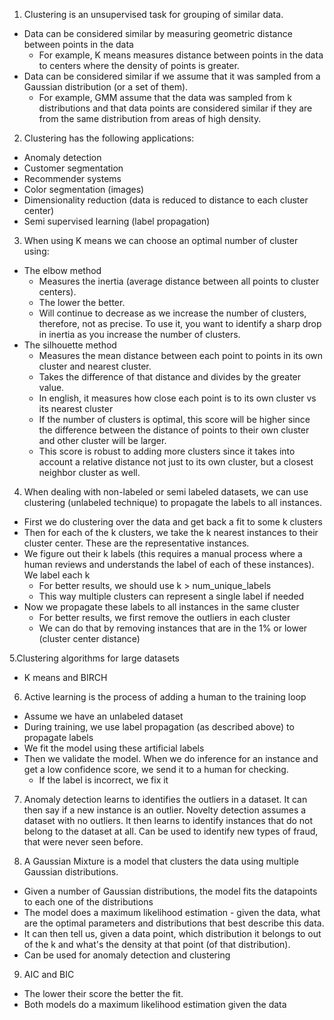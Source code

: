 1. Clustering is an unsupervised task for grouping of similar data.
  - Data can be considered similar by measuring geometric distance between points in the data
    * For example, K means measures distance between points in the data to centers where the density
      of points is greater.
  - Data can be considered similar if we assume that it was sampled from a Gaussian distribution (or a set of them).
    * For example, GMM assume that the data was sampled from k distributions and that data points are considered
      similar if they are from the same distribution from areas of high density.

2. Clustering has the following applications:
  - Anomaly detection
  - Customer segmentation
  - Recommender systems
  - Color segmentation (images)
  - Dimensionality reduction (data is reduced to distance to each cluster center)
  - Semi supervised learning (label propagation)

3. When using K means we can choose an optimal number of cluster using:
  - The elbow method
    * Measures the inertia (average distance between all points to cluster centers).
    * The lower the better.
    * Will continue to decrease as we increase the number of clusters, therefore, not as precise. To use it,
      you want to identify a sharp drop in inertia as you increase the number of clusters.
  - The silhouette method
    * Measures the mean distance between each point to points in its own cluster and nearest cluster.
    * Takes the difference of that distance and divides by the greater value.
    * In english, it measures how close each point is to its own cluster vs its nearest cluster
    * If the number of clusters is optimal, this score will be higher since the difference between the distance
      of points to their own cluster and other cluster will be larger.
    * This score is robust to adding more clusters since it takes into account a relative distance not just to its
      own cluster, but a closest neighbor cluster as well.

4. When dealing with non-labeled or semi labeled datasets, we can use clustering (unlabeled technique) to propagate
  the labels to all instances.
  - First we do clustering over the data and get back a fit to some k clusters
  - Then for each of the k clusters, we take the k nearest instances to their cluster center. These are the 
    representative instances.
  - We figure out their k labels (this requires a manual process where a human reviews and understands the label
    of each of these instances). We label each k 
    * For better results, we should use k > num_unique_labels
    * This way multiple clusters can represent a single label if needed
  - Now we propagate these labels to all instances in the same cluster
    * For better results, we first remove the outliers in each cluster
    * We can do that by removing instances that are in the 1% or lower (cluster center distance)

5.Clustering algorithms for large datasets
  - K means and BIRCH

6. Active learning is the process of adding a human to the training loop
  - Assume we have an unlabeled dataset
  - During training, we use label propagation (as described above) to propagate labels
  - We fit the model using these artificial labels
  - Then we validate the model. When we do inference for an instance and get a low confidence score, we send 
    it to a human for checking. 
    * If the label is incorrect, we fix it 

7. Anomaly detection learns to identifies the outliers in a dataset. It can then say if a new instance is an 
  outlier.
  Novelty detection assumes a dataset with no outliers. It then learns to identify instances that do not belong
  to the dataset at all. Can be used to identify new types of fraud, that were never seen before.

8. A Gaussian Mixture is a model that clusters the data using multiple Gaussian distributions.
  - Given a number of Gaussian distributions, the model fits the datapoints to each one of the distributions
  - The model does a maximum likelihood estimation - given the data, what are the optimal parameters and distributions
    that best describe this data.
  - It can then tell us, given a data point, which distribution it belongs to out of the k and what's the density
    at that point (of that distribution).
  - Can be used for anomaly detection and clustering

9. AIC and BIC
  - The lower their score the better the fit.
  - Both models do a maximum likelihood estimation given the data




